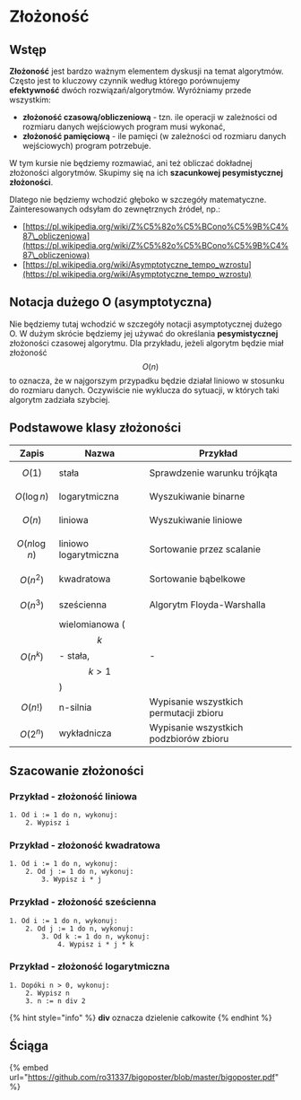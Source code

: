 # Złożoność

## Wstęp

**Złożoność** jest bardzo ważnym elementem dyskusji na temat algorytmów. Często jest to kluczowy czynnik według którego porównujemy **efektywność** dwóch rozwiązań/algorytmów. Wyróżniamy przede wszystkim:

* **złożoność czasową/obliczeniową** - tzn. ile operacji w zależności od rozmiaru danych wejściowych program musi wykonać,
* **złożoność pamięciową** - ile pamięci (w zależności od rozmiaru danych wejściowych) program potrzebuje.

W tym kursie nie będziemy rozmawiać, ani też obliczać dokładnej złożoności algorytmów. Skupimy się na ich **szacunkowej pesymistycznej złożoności**.

Dlatego nie będziemy wchodzić głęboko w szczegóły matematyczne. Zainteresowanych odsyłam do zewnętrznych źródeł, np.:

* [https://pl.wikipedia.org/wiki/Z%C5%82o%C5%BCono%C5%9B%C4%87\_obliczeniowa](https://pl.wikipedia.org/wiki/Z%C5%82o%C5%BCono%C5%9B%C4%87\_obliczeniowa)
* [https://pl.wikipedia.org/wiki/Asymptotyczne_tempo_wzrostu](https://pl.wikipedia.org/wiki/Asymptotyczne_tempo_wzrostu)

## Notacja dużego O (asymptotyczna)

Nie będziemy tutaj wchodzić w szczegóły notacji asymptotycznej dużego O. W dużym skrócie będziemy jej używać do określania **pesymistycznej** złożoności czasowej algorytmu. Dla przykładu, jeżeli algorytm będzie miał złożoność $$O(n)$$ to oznacza, że w najgorszym przypadku będzie działał liniowo w stosunku do rozmiaru danych. Oczywiście nie wyklucza do sytuacji, w których taki algorytm zadziała szybciej.

## Podstawowe klasy złożoności

| Zapis            | Nazwa                                   | Przykład                               |
| ---------------- | --------------------------------------- | -------------------------------------- |
| $$O(1)$$         | stała                                   | Sprawdzenie warunku trójkąta           |
| $$O(\log{n})$$   | logarytmiczna                           | Wyszukiwanie binarne                   |
| $$O(n)$$         | liniowa                                 | Wyszukiwanie liniowe                   |
| $$O(n\log{n})$$  | liniowo logarytmiczna                   | Sortowanie przez scalanie              |
| $$O(n^2)$$       | kwadratowa                              | Sortowanie bąbelkowe                   |
| $$O(n^3)$$       | sześcienna                              | Algorytm Floyda-Warshalla              |
| $$O(n^k)$$       | wielomianowa ( $$k$$ - stała, $$k>1$$ ) | -                                      |
| $$O(n!)$$        | n-silnia                                | Wypisanie wszystkich permutacji zbioru |
| $$O(2^n)$$       | wykładnicza                             | Wypisanie wszystkich podzbiorów zbioru |

## Szacowanie złożoności

### Przykład - złożoność liniowa

```
1. Od i := 1 do n, wykonuj:
    2. Wypisz i
```

### Przykład - złożoność kwadratowa

```
1. Od i := 1 do n, wykonuj:
    2. Od j := 1 do n, wykonuj:
        3. Wypisz i * j
```

### Przykład - złożoność sześcienna

```
1. Od i := 1 do n, wykonuj:
    2. Od j := 1 do n, wykonuj:
        3. Od k := 1 do n, wykonuj:
            4. Wypisz i * j * k
```

### Przykład - złożoność logarytmiczna

```
1. Dopóki n > 0, wykonuj:
    2. Wypisz n
    3. n := n div 2
```

{% hint style="info" %}
**div** oznacza dzielenie całkowite
{% endhint %}

## Ściąga

{% embed url="https://github.com/ro31337/bigoposter/blob/master/bigoposter.pdf" %}
